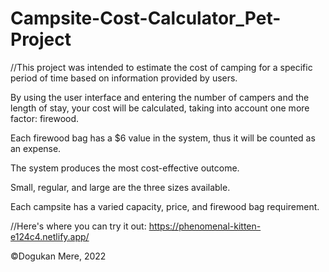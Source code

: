 # Campsite-Cost-Calculator_Pet-Project

//This project was intended to estimate the cost of camping for a specific period of time based on information provided by users.

By using the user interface and entering the number of campers and the length of stay, your cost will be calculated, taking into account one more factor: firewood.

Each firewood bag has a $6 value in the system, thus it will be counted as an expense.

The system produces the most cost-effective outcome.

Small, regular, and large are the three sizes available.

Each campsite has a varied capacity, price, and firewood bag requirement.

//Here's where you can try it out: https://phenomenal-kitten-e124c4.netlify.app/

©Dogukan Mere, 2022
